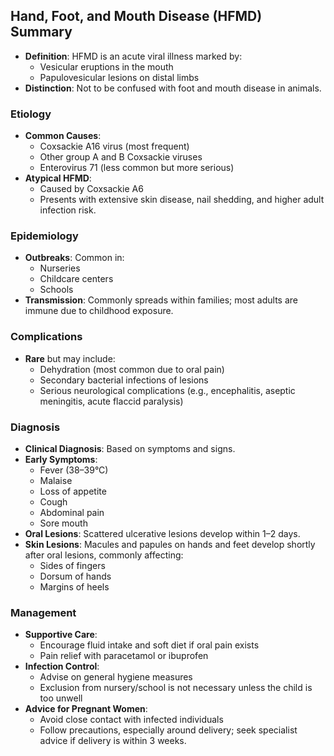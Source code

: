 ## Hand, Foot, and Mouth Disease (HFMD) Summary

- **Definition**: HFMD is an acute viral illness marked by:
  - Vesicular eruptions in the mouth
  - Papulovesicular lesions on distal limbs
- **Distinction**: Not to be confused with foot and mouth disease in animals.

### Etiology
- **Common Causes**:
  - Coxsackie A16 virus (most frequent)
  - Other group A and B Coxsackie viruses
  - Enterovirus 71 (less common but more serious)
- **Atypical HFMD**:
  - Caused by Coxsackie A6
  - Presents with extensive skin disease, nail shedding, and higher adult infection risk.

### Epidemiology
- **Outbreaks**: Common in:
  - Nurseries
  - Childcare centers
  - Schools
- **Transmission**: Commonly spreads within families; most adults are immune due to childhood exposure.

### Complications
- **Rare** but may include:
  - Dehydration (most common due to oral pain)
  - Secondary bacterial infections of lesions
  - Serious neurological complications (e.g., encephalitis, aseptic meningitis, acute flaccid paralysis)

### Diagnosis
- **Clinical Diagnosis**: Based on symptoms and signs.
- **Early Symptoms**:
  - Fever (38–39°C)
  - Malaise
  - Loss of appetite
  - Cough
  - Abdominal pain
  - Sore mouth
- **Oral Lesions**: Scattered ulcerative lesions develop within 1–2 days.
- **Skin Lesions**: Macules and papules on hands and feet develop shortly after oral lesions, commonly affecting:
  - Sides of fingers
  - Dorsum of hands
  - Margins of heels

### Management
- **Supportive Care**:
  - Encourage fluid intake and soft diet if oral pain exists
  - Pain relief with paracetamol or ibuprofen
- **Infection Control**:
  - Advise on general hygiene measures
  - Exclusion from nursery/school is not necessary unless the child is too unwell
- **Advice for Pregnant Women**:
  - Avoid close contact with infected individuals
  - Follow precautions, especially around delivery; seek specialist advice if delivery is within 3 weeks.